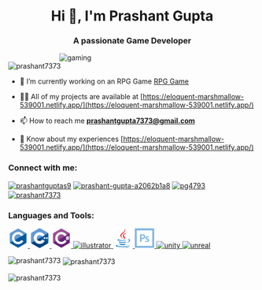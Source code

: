 <h1 align="center">Hi 👋, I'm Prashant Gupta</h1>
<h3 align="center">A passionate Game Developer</h3>

<img align="right" alt="gaming" width="400" src="https://media0.giphy.com/media/3o7qE1YN7aBOFPRw8E/giphy.gif">

<p align="left"> <img src="https://komarev.com/ghpvc/?username=prashant7373&label=Profile%20views&color=0e75b6&style=flat" alt="prashant7373" /> </p>

- 🔭 I’m currently working on an RPG Game [RPG Game](https://github.com/prashant7373/RPG_Game)

- 👨‍💻 All of my projects are available at [https://eloquent-marshmallow-539001.netlify.app/](https://eloquent-marshmallow-539001.netlify.app/)

- 📫 How to reach me **prashantgupta7373@gmail.com**

- 📄 Know about my experiences [https://eloquent-marshmallow-539001.netlify.app/](https://eloquent-marshmallow-539001.netlify.app/)

<h3 align="left">Connect with me:</h3>
<p align="left">
<a href="https://twitter.com/prashantguptas9" target="blank"><img align="center" src="https://raw.githubusercontent.com/rahuldkjain/github-profile-readme-generator/master/src/images/icons/Social/twitter.svg" alt="prashantguptas9" height="30" width="40" /></a>
<a href="https://linkedin.com/in/prashant-gupta-a2062b1a8" target="blank"><img align="center" src="https://raw.githubusercontent.com/rahuldkjain/github-profile-readme-generator/master/src/images/icons/Social/linked-in-alt.svg" alt="prashant-gupta-a2062b1a8" height="30" width="40" /></a>
<a href="https://www.hackerrank.com/pg4793" target="blank"><img align="center" src="https://raw.githubusercontent.com/rahuldkjain/github-profile-readme-generator/master/src/images/icons/Social/hackerrank.svg" alt="pg4793" height="30" width="40" /></a>
<a href="https://www.leetcode.com/prashant7373" target="blank"><img align="center" src="https://raw.githubusercontent.com/rahuldkjain/github-profile-readme-generator/master/src/images/icons/Social/leet-code.svg" alt="prashant7373" height="30" width="40" /></a>
</p>

<h3 align="left">Languages and Tools:</h3>
<p align="left"> <a href="https://www.cprogramming.com/" target="_blank" rel="noreferrer"> <img src="https://raw.githubusercontent.com/devicons/devicon/master/icons/c/c-original.svg" alt="c" width="40" height="40"/> </a> <a href="https://www.w3schools.com/cpp/" target="_blank" rel="noreferrer"> <img src="https://raw.githubusercontent.com/devicons/devicon/master/icons/cplusplus/cplusplus-original.svg" alt="cplusplus" width="40" height="40"/> </a> <a href="https://www.w3schools.com/cs/" target="_blank" rel="noreferrer"> <img src="https://raw.githubusercontent.com/devicons/devicon/master/icons/csharp/csharp-original.svg" alt="csharp" width="40" height="40"/> </a> <a href="https://www.adobe.com/in/products/illustrator.html" target="_blank" rel="noreferrer"> <img src="https://www.vectorlogo.zone/logos/adobe_illustrator/adobe_illustrator-icon.svg" alt="illustrator" width="40" height="40"/> </a> <a href="https://www.java.com" target="_blank" rel="noreferrer"> <img src="https://raw.githubusercontent.com/devicons/devicon/master/icons/java/java-original.svg" alt="java" width="40" height="40"/> </a> <a href="https://www.photoshop.com/en" target="_blank" rel="noreferrer"> <img src="https://raw.githubusercontent.com/devicons/devicon/master/icons/photoshop/photoshop-line.svg" alt="photoshop" width="40" height="40"/> </a> <a href="https://unity.com/" target="_blank" rel="noreferrer"> <img src="https://www.vectorlogo.zone/logos/unity3d/unity3d-icon.svg" alt="unity" width="40" height="40"/> </a> <a href="https://unrealengine.com/" target="_blank" rel="noreferrer"> <img src="https://raw.githubusercontent.com/kenangundogan/fontisto/036b7eca71aab1bef8e6a0518f7329f13ed62f6b/icons/svg/brand/unreal-engine.svg" alt="unreal" width="40" height="40"/> </a> </p>

<p><img align="left" src="https://github-readme-stats.vercel.app/api/top-langs?username=prashant7373&show_icons=true&locale=en&layout=compact" alt="prashant7373" /></p>

<p>&nbsp;<img align="center" src="https://github-readme-stats.vercel.app/api?username=prashant7373&show_icons=true&locale=en" alt="prashant7373" /></p>

<p><img align="center" src="https://github-readme-streak-stats.herokuapp.com/?user=prashant7373&" alt="prashant7373" /></p>
